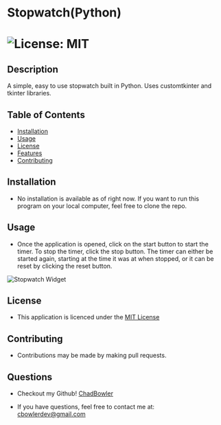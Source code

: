 # Stopwatch(Python)

# ![License: MIT](https://img.shields.io/badge/License-MIT-yellow.svg)

## Description
A simple, easy to use stopwatch built in Python. Uses customtkinter and tkinter libraries.

## Table of Contents

- [Installation](#Installation)
- [Usage](#Usage)
- [License](#License)
- [Features](#Features)
- [Contributing](#Contributing)

## Installation

* No installation is available as of right now. If you want to run this program on your local computer, feel free to clone the repo.

## Usage

* Once the application is opened, click on the start button to start the timer. To stop the timer, click the stop button. The timer can either be started again, starting at the time it was at when stopped, or it can be reset by clicking the reset button.

![Stopwatch Widget](https://github.com/ChadBowler/stopwatch/assets/127648744/e2e7bcf4-1911-43eb-8fa9-6bf78901827a)

## License

* This application is licenced under the [MIT License](https://opensource.org/licenses/MIT)

## Contributing

* Contributions may be made by making pull requests.

## Questions

* Checkout my Github! [ChadBowler](https://www.github.com/ChadBowler)

* If you have questions, feel free to contact me at: cbowlerdev@gmail.com



